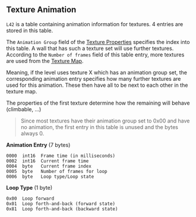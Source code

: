## Texture Animation

```L42``` is a table containing animation information for textures. 4 entries are stored in this table.

The ```Animation Group``` field of the [Texture Properties](../fileFormat/PropertyFiles#properties-entry) specifies
the index into this table. A wall that has such a texture set will use further textures. According to the
```Number of frames``` field of this table entry, more textures are used from the [Texture Map](mapInformation.md#texture-map).

Meaning, if the level uses texture X which has an animation group set, the corresponding animation entry specifies 
how many further textures are used for this animation. These then have all to be next to each other in the texture map.

The properties of the first texture determine how the remaining will behave (climbable, ...)

> Since most textures have their animation group set to 0x00 and have no animation, the first entry in this
> table is unused and the bytes always 0.

**Animation Entry** (7 bytes)

    0000  int16  Frame time (in milliseconds)
    0002  int16  Current frame time
    0004  byte   Current frame index
    0005  byte   Number of frames for loop
    0006  byte   Loop type/Loop state

**Loop Type** (1 byte)

    0x00  Loop forward
    0x01  Loop forth-and-back (forward state)
    0x81  Loop forth-and-back (backward state)

